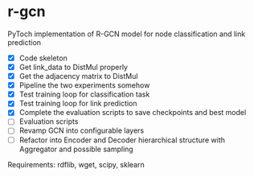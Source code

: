 # r-gcn
PyToch implementation of R-GCN model for node classification and link prediction

- [x] Code skeleton
- [x] Get link_data to DistMul properly
- [x] Get the adjacency matrix to DistMul
- [x] Pipeline the two experiments somehow
- [x] Test training loop for classification task
- [x] Test training loop for link prediction
- [x] Complete the evaluation scripts to save checkpoints and best model
- [ ] Evaluation scripts
- [ ] Revamp GCN into configurable layers
- [ ] Refactor into Encoder and Decoder hierarchical structure with Aggregator and possible sampling

Requirements: rdflib, wget, scipy, sklearn
